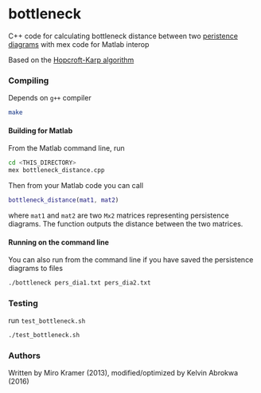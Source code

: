 # bottleneck

C++ code for calculating bottleneck distance between two [peristence diagrams](https://en.wikipedia.org/wiki/Topological_data_analysis) with mex code for Matlab interop

Based on the [Hopcroft-Karp algorithm](https://en.wikipedia.org/wiki/Hopcroft%E2%80%93Karp_algorithm)


### Compiling

Depends on `g++` compiler

```sh
make
```

#### Building for Matlab

From the Matlab command line, run

```sh
cd <THIS_DIRECTORY>
mex bottleneck_distance.cpp
```

Then from your Matlab code you can call

```matlab
bottleneck_distance(mat1, mat2)
```

where `mat1` and `mat2` are two `Mx2` matrices representing persistence diagrams.
The function outputs the distance between the two matrices.

#### Running on the command line

You can also run from the command line if you have saved the persistence diagrams to files

```sh
./bottleneck pers_dia1.txt pers_dia2.txt
```


### Testing

run `test_bottleneck.sh`

```sh
./test_bottleneck.sh
```

### Authors

Written by Miro Kramer (2013), modified/optimized by Kelvin Abrokwa (2016)


